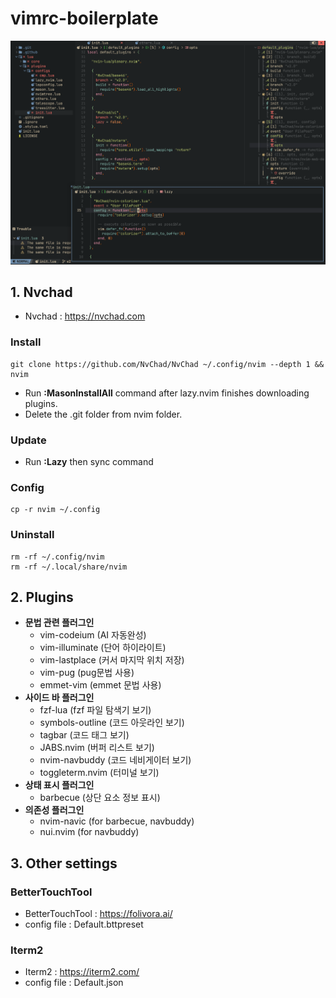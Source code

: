 # vimrc-boilerplate 

<div align="center">
  <img src="https://raw.githubusercontent.com/yonghun16/yonghun16/main/images/nvim_preview.png" width=800px />
</div>

## 1. Nvchad
- Nvchad : https://nvchad.com

### Install
```shell
git clone https://github.com/NvChad/NvChad ~/.config/nvim --depth 1 && nvim
```
- Run __:MasonInstallAll__ command after lazy.nvim finishes downloading plugins.
- Delete the .git folder from nvim folder.

### Update
- Run __:Lazy__ then sync command

### Config
```shell
cp -r nvim ~/.config
```

### Uninstall
```
rm -rf ~/.config/nvim
rm -rf ~/.local/share/nvim
```


## 2. Plugins 
- **문법 관련 플러그인**
  - vim-codeium (AI 자동완성)
  - vim-illuminate (단어 하이라이트)
  - vim-lastplace (커서 마지막 위치 저장)
  - vim-pug (pug문법 사용)
  - emmet-vim (emmet 문법 사용)
- **사이드 바 플러그인**
  - fzf-lua (fzf 파일 탐색기 보기)
  - symbols-outline (코드 아웃라인 보기)
  - tagbar (코드 태그 보기)
  - JABS.nvim (버퍼 리스트 보기)
  - nvim-navbuddy (코드 네비게이터 보기)
  - toggleterm.nvim (터미널 보기)
- **상태 표시 플러그인**
  - barbecue (상단 요소 정보 표시)
- **의존성 플러그인**
  - nvim-navic (for barbecue, navbuddy)
  - nui.nvim (for navbuddy)


## 3. Other settings

### BetterTouchTool
- BetterTouchTool : https://folivora.ai/ 
- config file : Default.bttpreset

### Iterm2
- Iterm2 : https://iterm2.com/
- config file : Default.json

